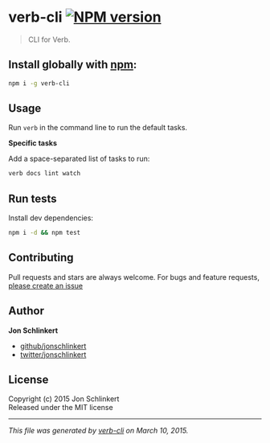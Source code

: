 # verb-cli [![NPM version](https://badge.fury.io/js/verb-cli.svg)](http://badge.fury.io/js/verb-cli)

> CLI for Verb.

## Install globally with [npm](npmjs.org):

```bash
npm i -g verb-cli
```

## Usage

Run `verb` in the command line to run the default tasks.

**Specific tasks**

Add a space-separated list of tasks to run:

```bash
verb docs lint watch
```

## Run tests

Install dev dependencies:

```bash
npm i -d && npm test
```

## Contributing
Pull requests and stars are always welcome. For bugs and feature requests, [please create an issue](https://github.com/verbose/verb-cli/issues)

## Author

**Jon Schlinkert**
 
+ [github/jonschlinkert](https://github.com/jonschlinkert)
+ [twitter/jonschlinkert](http://twitter.com/jonschlinkert) 


## License
Copyright (c) 2015 Jon Schlinkert  
Released under the MIT license

***

_This file was generated by [verb-cli](https://github.com/assemble/verb-cli) on March 10, 2015._
<!-- deps:verb-default -->
